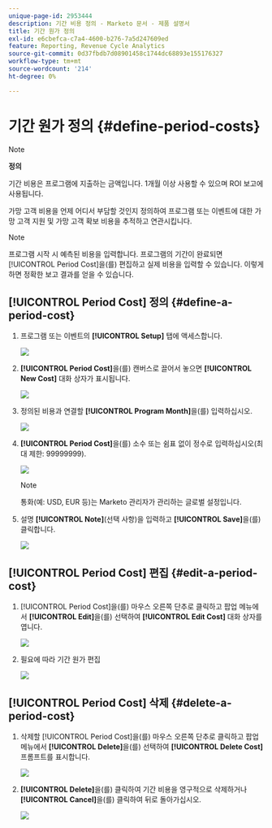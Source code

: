 ```yaml
---
unique-page-id: 2953444
description: 기간 비용 정의 - Marketo 문서 - 제품 설명서
title: 기간 원가 정의
exl-id: e6cbefca-c7a4-4600-b276-7a5d247609ed
feature: Reporting, Revenue Cycle Analytics
source-git-commit: 0d37fbdb7d08901458c1744dc68893e155176327
workflow-type: tm+mt
source-wordcount: '214'
ht-degree: 0%

---
```


# 기간 원가 정의 {#define-period-costs}

>[!NOTE]
>
>**정의**
>
>기간 비용은 프로그램에 지출하는 금액입니다. 1개월 이상 사용할 수 있으며 ROI 보고에 사용됩니다.

가망 고객 비용을 언제 어디서 부담할 것인지 정의하여 프로그램 또는 이벤트에 대한 가망 고객 지원 및 가망 고객 확보 비용을 추적하고 연관시킵니다.

>[!NOTE]
>
>프로그램 시작 시 예측된 비용을 입력합니다. 프로그램의 기간이 완료되면 [!UICONTROL Period Cost]을(를) 편집하고 실제 비용을 입력할 수 있습니다. 이렇게 하면 정확한 보고 결과를 얻을 수 있습니다.

## [!UICONTROL Period Cost] 정의 {#define-a-period-cost}

1. 프로그램 또는 이벤트의 **[!UICONTROL Setup]** 탭에 액세스합니다.

   ![](assets/image2015-4-24-11-3a13-3a27.png)

1. **[!UICONTROL Period Cost]**&#x200B;을(를) 캔버스로 끌어서 놓으면 **[!UICONTROL New Cost]** 대화 상자가 표시됩니다.

   ![](assets/image2015-4-24-16-3a31-3a15.png)

1. 정의된 비용과 연결할 **[!UICONTROL Program Month]**&#x200B;을(를) 입력하십시오.

   ![](assets/image2015-4-24-16-3a11-3a30.png)

1. **[!UICONTROL Period Cost]**&#x200B;을(를) 소수 또는 쉼표 없이 정수로 입력하십시오(최대 제한: 99999999).

   ![](assets/image2015-4-24-16-3a10-3a24.png)

   >[!NOTE]
   >
   >통화(예: USD, EUR 등)는 Marketo 관리자가 관리하는 글로벌 설정입니다.

1. 설명 **[!UICONTROL Note]**(선택 사항)을 입력하고 **[!UICONTROL Save]**&#x200B;을(를) 클릭합니다.

   ![](assets/image2015-4-24-16-3a21-3a16.png)

## [!UICONTROL Period Cost] 편집 {#edit-a-period-cost}

1. [!UICONTROL Period Cost]을(를) 마우스 오른쪽 단추로 클릭하고 팝업 메뉴에서 **[!UICONTROL Edit]**&#x200B;을(를) 선택하여 **[!UICONTROL Edit Cost]** 대화 상자를 엽니다.

   ![](assets/image2015-4-24-16-3a26-3a29.png)

1. 필요에 따라 기간 원가 편집

   ![](assets/image2015-4-24-16-3a27-3a38.png)

## [!UICONTROL Period Cost] 삭제 {#delete-a-period-cost}

1. 삭제할 [!UICONTROL Period Cost]을(를) 마우스 오른쪽 단추로 클릭하고 팝업 메뉴에서 **[!UICONTROL Delete]**&#x200B;을(를) 선택하여 **[!UICONTROL Delete Cost]** 프롬프트를 표시합니다.

   ![](assets/image2015-4-24-16-3a33-3a32.png)

1. **[!UICONTROL Delete]**&#x200B;을(를) 클릭하여 기간 비용을 영구적으로 삭제하거나 **[!UICONTROL Cancel]**&#x200B;을(를) 클릭하여 뒤로 돌아가십시오.

   ![](assets/image2015-4-24-16-3a34-3a38.png)
